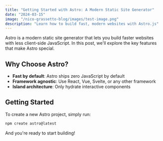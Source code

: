 ```yaml
---
title: "Getting Started with Astro: A Modern Static Site Generator"
date: "2024-03-15"
image: "/nico-grassetto-blog/images/test-image.png"
description: "Learn how to build fast, modern websites with Astro.js"
---
```


Astro is a modern static site generator that lets you build faster websites with less client-side JavaScript. In this post, we'll explore the key features that make Astro special.

## Why Choose Astro?

- **Fast by default**: Astro ships zero JavaScript by default
- **Framework agnostic**: Use React, Vue, Svelte, or any other framework
- **Island architecture**: Only hydrate interactive components

## Getting Started

To create a new Astro project, simply run:

```bash
npm create astro@latest
```

And you're ready to start building!
